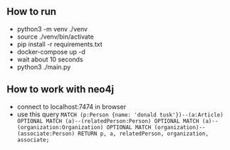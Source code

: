 ## How to run
* python3 -m venv ./venv
* source ./venv/bin/activate
* pip install -r requirements.txt
* docker-compose up -d 
* wait about 10 seconds
* python3 ./main.py

## How to work with neo4j
* connect to localhost:7474 in browser
* use this query `MATCH (p:Person {name: 'donald tusk'})--(a:Article) OPTIONAL MATCH (a)--(relatedPerson:Person) OPTIONAL MATCH (a)--(organization:Organization) OPTIONAL MATCH (organization)--(associate:Person) RETURN p, a, relatedPerson, organization, associate;`